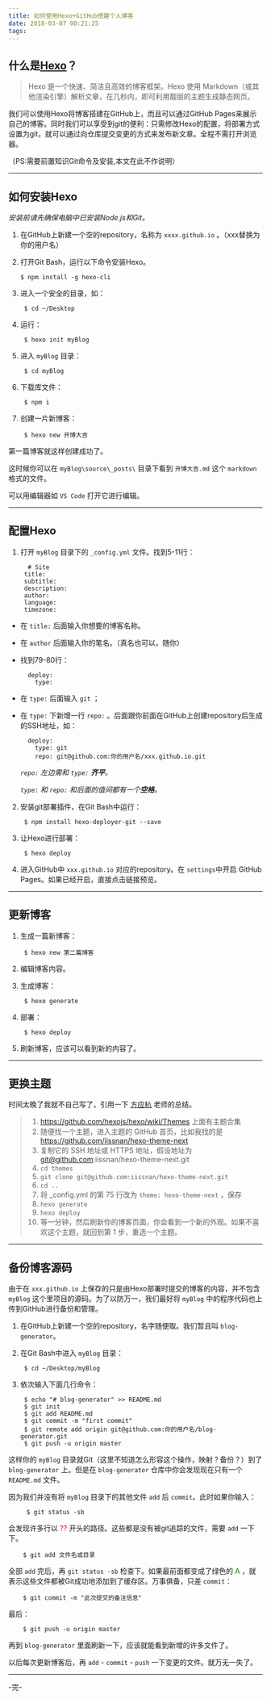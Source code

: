 ```yaml
---
title: 如何使用Hexo+GitHub搭建个人博客
date: 2018-03-07 00:21:25
tags:
---
```

## 什么是[Hexo](https://hexo.io/zh-cn/docs/)？

> Hexo 是一个快速、简洁且高效的博客框架。Hexo 使用 Markdown（或其他渲染引擎）解析文章，在几秒内，即可利用靓丽的主题生成静态网页。

我们可以使用Hexo将博客搭建在GitHub上，而且可以通过GitHub Pages来展示自己的博客。同时我们可以享受到git的便利：只需修改Hexo的配置，将部署方式设置为git，就可以通过向仓库提交变更的方式来发布新文章。全程不需打开浏览器。

（PS:需要前置知识Git命令及安装,本文在此不作说明）

---

## 如何安装Hexo

*安装前请先确保电脑中已安装Node.js和Git。*

1. 在GitHub上新建一个空的repository，名称为 `xxxx.github.io` 。（xxx替换为你的用户名）
2. 打开Git Bash，运行以下命令安装Hexo。

       $ npm install -g hexo-cli

3. 进入一个安全的目录，如：

        $ cd ~/Desktop
4. 运行：

        $ hexo init myBlog

5. 进入 `myBlog` 目录：
        
        $ cd myBlog

6. 下载库文件：

        $ npm i

7. 创建一片新博客：

        $ hexo new 开博大吉

第一篇博客就这样创建成功了。

这时候你可以在 `myBlog\source\_posts\` 目录下看到 `开博大吉.md` 这个 `markdown` 格式的文件。

可以用编辑器如 `VS Code` 打开它进行编辑。

---

## 配置Hexo

1. 打开 `myBlog` 目录下的 `_config.yml` 文件。找到5-11行：

         # Site
        title: 
        subtitle:
        description:
        author: 
        language:
        timezone:

- 在 `title:` 后面输入你想要的博客名称。

- 在 `author` 后面输入你的笔名。（真名也可以，随你）

- 找到79-80行：

        deploy:
          type: 

- 在 `type:` 后面输入 `git` ；

- 在 `type:` 下新增一行 `repo:` 。后面跟你前面在GitHub上创建repository后生成的SSH地址，如：

        deploy:
          type: git
          repo: git@github.com:你的用户名/xxx.github.io.git

  *`repo:` 左边需和 `type:` **齐平**。*

  *`type:` 和 `repo:` 和后面的值间都有一个**空格**。*

2. 安装git部署插件，在Git Bash中运行：

        $ npm install hexo-deployer-git --save

3. 让Hexo进行部署：

        $ hexo deploy

4. 进入GitHub中 `xxx.github.io` 对应的repository。在 `settings`中开启 GitHub Pages。如果已经开启，直接点击链接预览。

---

## 更新博客

1. 生成一篇新博客：

        $ hexo new 第二篇博客

2. 编辑博客内容。

3. 生成博客：

        $ hexo generate

4. 部署：

        $ hexo deploy

5. 刷新博客，应该可以看到新的内容了。

---

## 更换主题

时间太晚了我就不自己写了，引用一下 [方应杭](https://www.zhihu.com/people/zhihusucks/activities) 老师的总结。

> 1. https://github.com/hexojs/hexo/wiki/Themes 上面有主题合集
> 2. 随便找一个主题，进入主题的 GitHub 首页，比如我找的是 https://github.com/iissnan/hexo-theme-next
> 3. 复制它的 SSH 地址或 HTTPS 地址，假设地址为 git@github.com:iissnan/hexo-theme-next.git
> 4. `cd themes`
> 5. `git clone git@github.com:iissnan/hexo-theme-next.git`
> 6. `cd ..`
> 7. 将 _config.yml 的第 75 行改为  `theme: hexo-theme-next` ，保存
> 8. `hexo generate`
> 9. `hexo deploy`
> 10. 等一分钟，然后刷新你的博客页面，你会看到一个新的外观。如果不喜欢这个主题，就回到第 1 步，重选一个主题。

---

## 备份博客源码

由于在 `xxx.github.io` 上保存的只是由Hexo部署时提交的博客的内容，并不包含 `myBlog` 这个里项目的源码。为了以防万一，我们最好将 `myBlog` 中的程序代码也上传到GitHub进行备份和管理。

1. 在GitHub上新建一个空的repository，名字随便取。我们暂且叫 `blog-generator`。

2. 在Git Bash中进入 `myBlog` 目录：

        $ cd ~/Desktop/myBlog

3. 依次输入下面几行命令：

        $ echo "# blog-generator" >> README.md
        $ git init
        $ git add README.md
        $ git commit -m "first commit"
        $ git remote add origin git@github.com:你的用户名/blog-generator.git
        $ git push -u origin master

这样你的 `myBlog` 目录就Git（这里不知道怎么形容这个操作，映射？备份？）到了 `blog-generator` 上。但是在 `blog-generator` 仓库中你会发现现在只有一个 `README.md` 文件。

因为我们并没有将 `myBlog` 目录下的其他文件 `add` 后 `commit`。此时如果你输入：

         $ git status -sb

会发现许多行以 <font color="red">??</font> 开头的路径。这些都是没有被git追踪的文件，需要 `add` 一下下。

        $ git add 文件名或目录

全部 `add` 完后，再 `git status -sb` 检查下。如果最前面都变成了绿色的 <font color="green">A</font> ，就表示这些文件都被Git成功地添加到了缓存区。万事俱备，只差 `commit`：

        $ git commit -m "此次提交的备注信息"

最后：

        $ git push -u origin master

再到 `blog-generator` 里面刷新一下，应该就能看到新增的许多文件了。

以后每次更新博客后，再 `add` - `commit` - `push` 一下变更的文件。就万无一失了。

---

-完-
